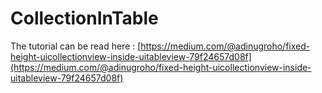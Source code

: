 # CollectionInTable
The tutorial can be read here : [https://medium.com/@adinugroho/fixed-height-uicollectionview-inside-uitableview-79f24657d08f](https://medium.com/@adinugroho/fixed-height-uicollectionview-inside-uitableview-79f24657d08f)